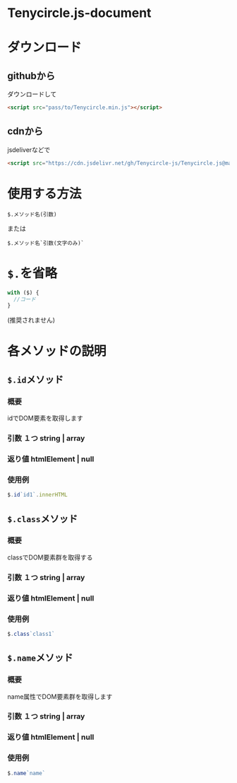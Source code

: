 # Tenycircle.js-document
# ダウンロード
## githubから
ダウンロードして
```html
<script src="pass/to/Tenycircle.min.js"></script>
```
## cdnから
jsdeliverなどで
```html
<script src="https://cdn.jsdelivr.net/gh/Tenycircle-js/Tenycircle.js@main/TenyCircle.min.js"></script>
```
# 使用する方法
`$.メソッド名(引数)`

または

``` $.メソッド名`引数(文字のみ)` ```
# `$.`を省略
```javascript
with ($) {
  //コード
}
```
(推奨されません)
# 各メソッドの説明
## `$.id`メソッド
### 概要
idでDOM要素を取得します
### 引数 １つ string | array
### 返り値 htmlElement | null
### 使用例
```javascript
$.id`id1`.innerHTML
```
## `$.class`メソッド
### 概要
classでDOM要素群を取得する
### 引数 １つ string | array
### 返り値 htmlElement | null
### 使用例
```javascript
$.class`class1`
```
## `$.name`メソッド
### 概要
name属性でDOM要素群を取得します
### 引数 １つ string | array
### 返り値 htmlElement | null
### 使用例
```javascript
$.name`name`
```
